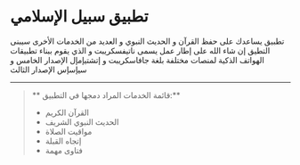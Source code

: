 تطبيق سبيل الإسلامي
===============
تطبيق يساعدك على حفظ القرآن و الحديث النبوي و العديد من الخدمات الأخرى
سيبنى التطيق إن شاء الله على إطار عمل يسمى ناتيفسكريبت و الذي يقوم ببناء تطبيقات الهواتف الذكية لمنصات مختلفة بلغة جافاسكريبت و إتشتيإمإل الإصدار الخامس و سيإسإس الإصدار الثالث

----------

> ** قائمة الخدمات المراد دمجها في التطبيق:**
> - القرآن الكريم
> - الحديث النبوي الشريف
> - مواقيت الصلاة
> - إتجاه القبلة
> - فتاوى مهمة 
